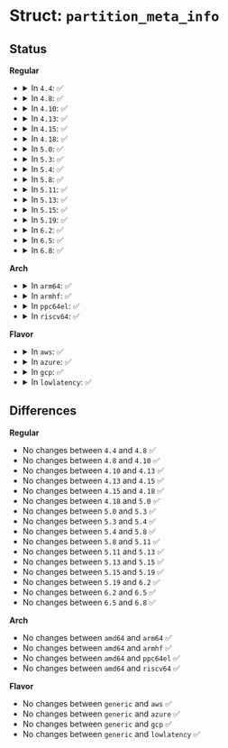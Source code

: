 # Struct: <code>partition_meta_info</code>

## Status
<b>Regular</b>
<ul>
<li>
<details>
<summary>In <code>4.4</code>: ✅</summary>

```c
struct partition_meta_info {
    char uuid[37];
    u8 volname[64];
};
```
</details>
</li>
<li>
<details>
<summary>In <code>4.8</code>: ✅</summary>

```c
struct partition_meta_info {
    char uuid[37];
    u8 volname[64];
};
```
</details>
</li>
<li>
<details>
<summary>In <code>4.10</code>: ✅</summary>

```c
struct partition_meta_info {
    char uuid[37];
    u8 volname[64];
};
```
</details>
</li>
<li>
<details>
<summary>In <code>4.13</code>: ✅</summary>

```c
struct partition_meta_info {
    char uuid[37];
    u8 volname[64];
};
```
</details>
</li>
<li>
<details>
<summary>In <code>4.15</code>: ✅</summary>

```c
struct partition_meta_info {
    char uuid[37];
    u8 volname[64];
};
```
</details>
</li>
<li>
<details>
<summary>In <code>4.18</code>: ✅</summary>

```c
struct partition_meta_info {
    char uuid[37];
    u8 volname[64];
};
```
</details>
</li>
<li>
<details>
<summary>In <code>5.0</code>: ✅</summary>

```c
struct partition_meta_info {
    char uuid[37];
    u8 volname[64];
};
```
</details>
</li>
<li>
<details>
<summary>In <code>5.3</code>: ✅</summary>

```c
struct partition_meta_info {
    char uuid[37];
    u8 volname[64];
};
```
</details>
</li>
<li>
<details>
<summary>In <code>5.4</code>: ✅</summary>

```c
struct partition_meta_info {
    char uuid[37];
    u8 volname[64];
};
```
</details>
</li>
<li>
<details>
<summary>In <code>5.8</code>: ✅</summary>

```c
struct partition_meta_info {
    char uuid[37];
    u8 volname[64];
};
```
</details>
</li>
<li>
<details>
<summary>In <code>5.11</code>: ✅</summary>

```c
struct partition_meta_info {
    char uuid[37];
    u8 volname[64];
};
```
</details>
</li>
<li>
<details>
<summary>In <code>5.13</code>: ✅</summary>

```c
struct partition_meta_info {
    char uuid[37];
    u8 volname[64];
};
```
</details>
</li>
<li>
<details>
<summary>In <code>5.15</code>: ✅</summary>

```c
struct partition_meta_info {
    char uuid[37];
    u8 volname[64];
};
```
</details>
</li>
<li>
<details>
<summary>In <code>5.19</code>: ✅</summary>

```c
struct partition_meta_info {
    char uuid[37];
    u8 volname[64];
};
```
</details>
</li>
<li>
<details>
<summary>In <code>6.2</code>: ✅</summary>

```c
struct partition_meta_info {
    char uuid[37];
    u8 volname[64];
};
```
</details>
</li>
<li>
<details>
<summary>In <code>6.5</code>: ✅</summary>

```c
struct partition_meta_info {
    char uuid[37];
    u8 volname[64];
};
```
</details>
</li>
<li>
<details>
<summary>In <code>6.8</code>: ✅</summary>

```c
struct partition_meta_info {
    char uuid[37];
    u8 volname[64];
};
```
</details>
</li>
</ul>
<b>Arch</b>
<ul>
<li>
<details>
<summary>In <code>arm64</code>: ✅</summary>

```c
struct partition_meta_info {
    char uuid[37];
    u8 volname[64];
};
```
</details>
</li>
<li>
<details>
<summary>In <code>armhf</code>: ✅</summary>

```c
struct partition_meta_info {
    char uuid[37];
    u8 volname[64];
};
```
</details>
</li>
<li>
<details>
<summary>In <code>ppc64el</code>: ✅</summary>

```c
struct partition_meta_info {
    char uuid[37];
    u8 volname[64];
};
```
</details>
</li>
<li>
<details>
<summary>In <code>riscv64</code>: ✅</summary>

```c
struct partition_meta_info {
    char uuid[37];
    u8 volname[64];
};
```
</details>
</li>
</ul>
<b>Flavor</b>
<ul>
<li>
<details>
<summary>In <code>aws</code>: ✅</summary>

```c
struct partition_meta_info {
    char uuid[37];
    u8 volname[64];
};
```
</details>
</li>
<li>
<details>
<summary>In <code>azure</code>: ✅</summary>

```c
struct partition_meta_info {
    char uuid[37];
    u8 volname[64];
};
```
</details>
</li>
<li>
<details>
<summary>In <code>gcp</code>: ✅</summary>

```c
struct partition_meta_info {
    char uuid[37];
    u8 volname[64];
};
```
</details>
</li>
<li>
<details>
<summary>In <code>lowlatency</code>: ✅</summary>

```c
struct partition_meta_info {
    char uuid[37];
    u8 volname[64];
};
```
</details>
</li>
</ul>

## Differences
<b>Regular</b>
<ul>
<li>
No changes between <code>4.4</code> and <code>4.8</code> ✅
</li>
<li>
No changes between <code>4.8</code> and <code>4.10</code> ✅
</li>
<li>
No changes between <code>4.10</code> and <code>4.13</code> ✅
</li>
<li>
No changes between <code>4.13</code> and <code>4.15</code> ✅
</li>
<li>
No changes between <code>4.15</code> and <code>4.18</code> ✅
</li>
<li>
No changes between <code>4.18</code> and <code>5.0</code> ✅
</li>
<li>
No changes between <code>5.0</code> and <code>5.3</code> ✅
</li>
<li>
No changes between <code>5.3</code> and <code>5.4</code> ✅
</li>
<li>
No changes between <code>5.4</code> and <code>5.8</code> ✅
</li>
<li>
No changes between <code>5.8</code> and <code>5.11</code> ✅
</li>
<li>
No changes between <code>5.11</code> and <code>5.13</code> ✅
</li>
<li>
No changes between <code>5.13</code> and <code>5.15</code> ✅
</li>
<li>
No changes between <code>5.15</code> and <code>5.19</code> ✅
</li>
<li>
No changes between <code>5.19</code> and <code>6.2</code> ✅
</li>
<li>
No changes between <code>6.2</code> and <code>6.5</code> ✅
</li>
<li>
No changes between <code>6.5</code> and <code>6.8</code> ✅
</li>
</ul>
<b>Arch</b>
<ul>
<li>
No changes between <code>amd64</code> and <code>arm64</code> ✅
</li>
<li>
No changes between <code>amd64</code> and <code>armhf</code> ✅
</li>
<li>
No changes between <code>amd64</code> and <code>ppc64el</code> ✅
</li>
<li>
No changes between <code>amd64</code> and <code>riscv64</code> ✅
</li>
</ul>
<b>Flavor</b>
<ul>
<li>
No changes between <code>generic</code> and <code>aws</code> ✅
</li>
<li>
No changes between <code>generic</code> and <code>azure</code> ✅
</li>
<li>
No changes between <code>generic</code> and <code>gcp</code> ✅
</li>
<li>
No changes between <code>generic</code> and <code>lowlatency</code> ✅
</li>
</ul>
